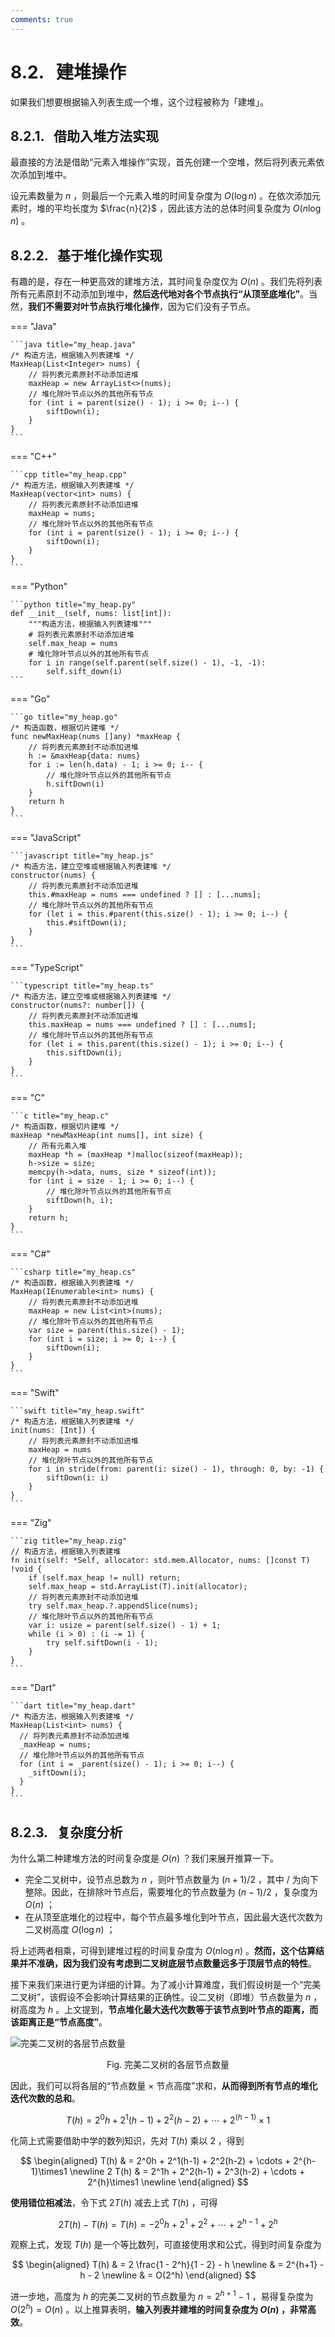 ```yaml
---
comments: true
---
```


# 8.2. &nbsp; 建堆操作

如果我们想要根据输入列表生成一个堆，这个过程被称为「建堆」。

## 8.2.1. &nbsp; 借助入堆方法实现

最直接的方法是借助“元素入堆操作”实现，首先创建一个空堆，然后将列表元素依次添加到堆中。

设元素数量为 $n$ ，则最后一个元素入堆的时间复杂度为 $O(\log n)$ 。在依次添加元素时，堆的平均长度为 $\frac{n}{2}$ ，因此该方法的总体时间复杂度为 $O(n \log n)$ 。

## 8.2.2. &nbsp; 基于堆化操作实现

有趣的是，存在一种更高效的建堆方法，其时间复杂度仅为 $O(n)$ 。我们先将列表所有元素原封不动添加到堆中，**然后迭代地对各个节点执行“从顶至底堆化”**。当然，**我们不需要对叶节点执行堆化操作**，因为它们没有子节点。

=== "Java"

    ```java title="my_heap.java"
    /* 构造方法，根据输入列表建堆 */
    MaxHeap(List<Integer> nums) {
        // 将列表元素原封不动添加进堆
        maxHeap = new ArrayList<>(nums);
        // 堆化除叶节点以外的其他所有节点
        for (int i = parent(size() - 1); i >= 0; i--) {
            siftDown(i);
        }
    }
    ```

=== "C++"

    ```cpp title="my_heap.cpp"
    /* 构造方法，根据输入列表建堆 */
    MaxHeap(vector<int> nums) {
        // 将列表元素原封不动添加进堆
        maxHeap = nums;
        // 堆化除叶节点以外的其他所有节点
        for (int i = parent(size() - 1); i >= 0; i--) {
            siftDown(i);
        }
    }
    ```

=== "Python"

    ```python title="my_heap.py"
    def __init__(self, nums: list[int]):
        """构造方法，根据输入列表建堆"""
        # 将列表元素原封不动添加进堆
        self.max_heap = nums
        # 堆化除叶节点以外的其他所有节点
        for i in range(self.parent(self.size() - 1), -1, -1):
            self.sift_down(i)
    ```

=== "Go"

    ```go title="my_heap.go"
    /* 构造函数，根据切片建堆 */
    func newMaxHeap(nums []any) *maxHeap {
        // 将列表元素原封不动添加进堆
        h := &maxHeap{data: nums}
        for i := len(h.data) - 1; i >= 0; i-- {
            // 堆化除叶节点以外的其他所有节点
            h.siftDown(i)
        }
        return h
    }
    ```

=== "JavaScript"

    ```javascript title="my_heap.js"
    /* 构造方法，建立空堆或根据输入列表建堆 */
    constructor(nums) {
        // 将列表元素原封不动添加进堆
        this.#maxHeap = nums === undefined ? [] : [...nums];
        // 堆化除叶节点以外的其他所有节点
        for (let i = this.#parent(this.size() - 1); i >= 0; i--) {
            this.#siftDown(i);
        }
    }
    ```

=== "TypeScript"

    ```typescript title="my_heap.ts"
    /* 构造方法，建立空堆或根据输入列表建堆 */
    constructor(nums?: number[]) {
        // 将列表元素原封不动添加进堆
        this.maxHeap = nums === undefined ? [] : [...nums];
        // 堆化除叶节点以外的其他所有节点
        for (let i = this.parent(this.size() - 1); i >= 0; i--) {
            this.siftDown(i);
        }
    }
    ```

=== "C"

    ```c title="my_heap.c"
    /* 构造函数，根据切片建堆 */
    maxHeap *newMaxHeap(int nums[], int size) {
        // 所有元素入堆
        maxHeap *h = (maxHeap *)malloc(sizeof(maxHeap));
        h->size = size;
        memcpy(h->data, nums, size * sizeof(int));
        for (int i = size - 1; i >= 0; i--) {
            // 堆化除叶节点以外的其他所有节点
            siftDown(h, i);
        }
        return h;
    }
    ```

=== "C#"

    ```csharp title="my_heap.cs"
    /* 构造函数，根据输入列表建堆 */
    MaxHeap(IEnumerable<int> nums) {
        // 将列表元素原封不动添加进堆
        maxHeap = new List<int>(nums);
        // 堆化除叶节点以外的其他所有节点
        var size = parent(this.size() - 1);
        for (int i = size; i >= 0; i--) {
            siftDown(i);
        }
    }
    ```

=== "Swift"

    ```swift title="my_heap.swift"
    /* 构造方法，根据输入列表建堆 */
    init(nums: [Int]) {
        // 将列表元素原封不动添加进堆
        maxHeap = nums
        // 堆化除叶节点以外的其他所有节点
        for i in stride(from: parent(i: size() - 1), through: 0, by: -1) {
            siftDown(i: i)
        }
    }
    ```

=== "Zig"

    ```zig title="my_heap.zig"
    // 构造方法，根据输入列表建堆
    fn init(self: *Self, allocator: std.mem.Allocator, nums: []const T) !void {
        if (self.max_heap != null) return;
        self.max_heap = std.ArrayList(T).init(allocator);
        // 将列表元素原封不动添加进堆
        try self.max_heap.?.appendSlice(nums);
        // 堆化除叶节点以外的其他所有节点
        var i: usize = parent(self.size() - 1) + 1;
        while (i > 0) : (i -= 1) {
            try self.siftDown(i - 1);
        }
    }
    ```

=== "Dart"

    ```dart title="my_heap.dart"
    /* 构造方法，根据输入列表建堆 */
    MaxHeap(List<int> nums) {
      // 将列表元素原封不动添加进堆
      _maxHeap = nums;
      // 堆化除叶节点以外的其他所有节点
      for (int i = _parent(size() - 1); i >= 0; i--) {
        _siftDown(i);
      }
    }
    ```

## 8.2.3. &nbsp; 复杂度分析

为什么第二种建堆方法的时间复杂度是 $O(n)$ ？我们来展开推算一下。

- 完全二叉树中，设节点总数为 $n$ ，则叶节点数量为 $(n + 1) / 2$ ，其中 $/$ 为向下整除。因此，在排除叶节点后，需要堆化的节点数量为 $(n - 1)/2$ ，复杂度为 $O(n)$ ；
- 在从顶至底堆化的过程中，每个节点最多堆化到叶节点，因此最大迭代次数为二叉树高度 $O(\log n)$ ；

将上述两者相乘，可得到建堆过程的时间复杂度为 $O(n \log n)$ 。**然而，这个估算结果并不准确，因为我们没有考虑到二叉树底层节点数量远多于顶层节点的特性**。

接下来我们来进行更为详细的计算。为了减小计算难度，我们假设树是一个“完美二叉树”，该假设不会影响计算结果的正确性。设二叉树（即堆）节点数量为 $n$ ，树高度为 $h$ 。上文提到，**节点堆化最大迭代次数等于该节点到叶节点的距离，而该距离正是“节点高度”**。

![完美二叉树的各层节点数量](build_heap.assets/heapify_operations_count.png)

<p align="center"> Fig. 完美二叉树的各层节点数量 </p>

因此，我们可以将各层的“节点数量 $\times$ 节点高度”求和，**从而得到所有节点的堆化迭代次数的总和**。

$$
T(h) = 2^0h + 2^1(h-1) + 2^2(h-2) + \cdots + 2^{(h-1)}\times1
$$

化简上式需要借助中学的数列知识，先对 $T(h)$ 乘以 $2$ ，得到

$$
\begin{aligned}
T(h) & = 2^0h + 2^1(h-1) + 2^2(h-2) + \cdots + 2^{h-1}\times1 \newline
2 T(h) & = 2^1h + 2^2(h-1) + 2^3(h-2) + \cdots + 2^{h}\times1 \newline
\end{aligned}
$$

**使用错位相减法**，令下式 $2 T(h)$ 减去上式 $T(h)$ ，可得

$$
2T(h) - T(h) = T(h) = -2^0h + 2^1 + 2^2 + \cdots + 2^{h-1} + 2^h
$$

观察上式，发现 $T(h)$ 是一个等比数列，可直接使用求和公式，得到时间复杂度为

$$
\begin{aligned}
T(h) & = 2 \frac{1 - 2^h}{1 - 2} - h \newline
& = 2^{h+1} - h - 2 \newline
& = O(2^h)
\end{aligned}
$$

进一步地，高度为 $h$ 的完美二叉树的节点数量为 $n = 2^{h+1} - 1$ ，易得复杂度为 $O(2^h) = O(n)$ 。以上推算表明，**输入列表并建堆的时间复杂度为 $O(n)$ ，非常高效**。

